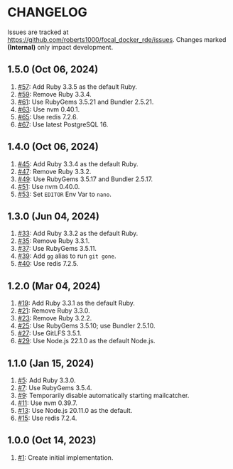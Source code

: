 # CHANGELOG

Issues are tracked at https://github.com/roberts1000/focal_docker_rde/issues. Changes marked **(Internal)** only impact development. 

## 1.5.0 (Oct 06, 2024)

1. [#57](../../issues/57): Add Ruby 3.3.5 as the default Ruby.
1. [#59](../../issues/59): Remove Ruby 3.3.4.
1. [#61](../../issues/61): Use RubyGems 3.5.21 and Bundler 2.5.21.
1. [#63](../../issues/63): Use nvm 0.40.1.
1. [#65](../../issues/65): Use redis 7.2.6.
1. [#67](../../issues/67): Use latest PostgreSQL 16.

## 1.4.0 (Oct 06, 2024)

1. [#45](../../issues/45): Add Ruby 3.3.4 as the default Ruby.
1. [#47](../../issues/47): Remove Ruby 3.3.2.
1. [#49](../../issues/49): Use RubyGems 3.5.17 and Bundler 2.5.17.
1. [#51](../../issues/51): Use nvm 0.40.0.
1. [#53](../../issues/53): Set `EDITOR` Env Var to `nano`.

## 1.3.0 (Jun 04, 2024)

1. [#33](../../issues/33): Add Ruby 3.3.2 as the default Ruby.
1. [#35](../../issues/35): Remove Ruby 3.3.1.
1. [#37](../../issues/37): Use RubyGems 3.5.11.
1. [#39](../../issues/39): Add `gg` alias to run `git gone`.
1. [#40](../../issues/40): Use redis 7.2.5.

## 1.2.0 (Mar 04, 2024)

1. [#19](../../issues/19): Add Ruby 3.3.1 as the default Ruby.
1. [#21](../../issues/21): Remove Ruby 3.3.0.
1. [#23](../../issues/23): Remove Ruby 3.2.2.
1. [#25](../../issues/25): Use RubyGems 3.5.10; use Bundler 2.5.10.
1. [#27](../../issues/27): Use GitLFS 3.5.1.
1. [#29](../../issues/29): Use Node.js 22.1.0 as the default Node.js.

## 1.1.0 (Jan 15, 2024)

1. [#5](../../issues/5): Add Ruby 3.3.0.
1. [#7](../../issues/7): Use RubyGems 3.5.4.
1. [#9](../../issues/9): Temporarily disable automatically starting mailcatcher.
1. [#11](../../issues/11): Use nvm 0.39.7.
1. [#13](../../issues/13): Use Node.js 20.11.0 as the default.
1. [#15](../../issues/15): Use redis 7.2.4.

## 1.0.0 (Oct 14, 2023)

1. [#1](../../issues/1): Create initial implementation.
